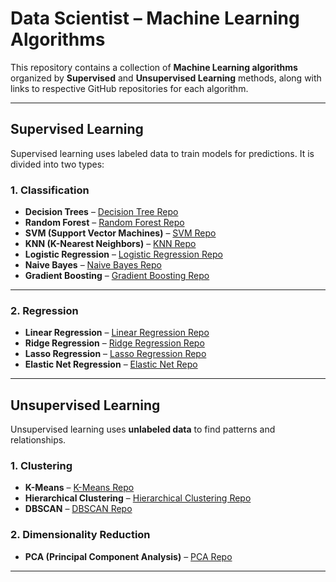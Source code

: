 # Data Scientist – Machine Learning Algorithms

This repository contains a collection of **Machine Learning algorithms** organized by **Supervised** and **Unsupervised Learning** methods, along with links to respective GitHub repositories for each algorithm.

---

## Supervised Learning

Supervised learning uses labeled data to train models for predictions. It is divided into two types:

### 1. Classification

- **Decision Trees** – [Decision Tree Repo]({LINK})  
- **Random Forest** – [Random Forest Repo]({LINK})  
- **SVM (Support Vector Machines)** – [SVM Repo]({LINK})  
- **KNN (K-Nearest Neighbors)** – [KNN Repo]({LINK})  
- **Logistic Regression** – [Logistic Regression Repo]({LINK})  
- **Naive Bayes** – [Naive Bayes Repo]({LINK})  
- **Gradient Boosting** – [Gradient Boosting Repo]({LINK})

---

### 2. Regression

- **Linear Regression** – [Linear Regression Repo]({LINK})  
- **Ridge Regression** – [Ridge Regression Repo]({LINK})  
- **Lasso Regression** – [Lasso Regression Repo]({LINK})  
- **Elastic Net Regression** – [Elastic Net Repo]({LINK})

---

## Unsupervised Learning

Unsupervised learning uses **unlabeled data** to find patterns and relationships.

### 1. Clustering

- **K-Means** – [K-Means Repo]({LINK})  
- **Hierarchical Clustering** – [Hierarchical Clustering Repo]({LINK})  
- **DBSCAN** – [DBSCAN Repo]({LINK})

### 2. Dimensionality Reduction

- **PCA (Principal Component Analysis)** – [PCA Repo]({LINK})

---
